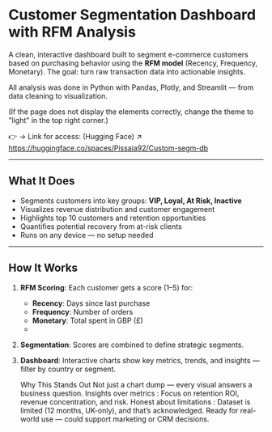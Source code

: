 # Customer Segmentation Dashboard with RFM Analysis

A clean, interactive dashboard built to segment e-commerce customers based on purchasing behavior using the **RFM model** (Recency, Frequency, Monetary). The goal: turn raw transaction data into actionable insights.

All analysis was done in Python with Pandas, Plotly, and Streamlit — from data cleaning to visualization.

(If the page does not display the elements correctly, change the theme to "light" in the top right corner.)

👉 → Link for access: (Hugging Face) ↗ https://huggingface.co/spaces/Pissaia92/Custom-segm-db 

---
##  What It Does

- Segments customers into key groups: **VIP, Loyal, At Risk, Inactive**
- Visualizes revenue distribution and customer engagement
- Highlights top 10 customers and retention opportunities
- Quantifies potential recovery from at-risk clients
- Runs on any device — no setup needed
---
##  How It Works

1. **RFM Scoring**: Each customer gets a score (1–5) for:
   - **Recency**: Days since last purchase
   - **Frequency**: Number of orders
   - **Monetary**: Total spent in GBP (£)
   -      
2. **Segmentation**: Scores are combined to define strategic segments.
3. **Dashboard**: Interactive charts show key metrics, trends, and insights — filter by country or segment.
   
   Why This Stands Out
Not just a chart dump — every visual answers a business question.
Insights over metrics : Focus on retention ROI, revenue concentration, and risk.
Honest about limitations : Dataset is limited (12 months, UK-only), and that’s acknowledged.
Ready for real-world use — could support marketing or CRM decisions.
